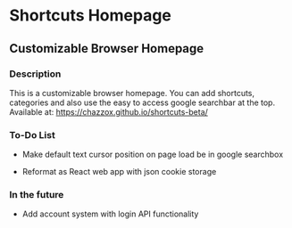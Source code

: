 # Shortcuts Homepage
## Customizable Browser Homepage

### Description
This is a customizable browser homepage. You can add shortcuts, categories and also use the easy to access google searchbar at the top.
Available at: https://chazzox.github.io/shortcuts-beta/


### To-Do List
* Make default text cursor position on page load be in google searchbox
- Reformat as React web app with json cookie storage

### In the future
- Add account system with login API functionality 
